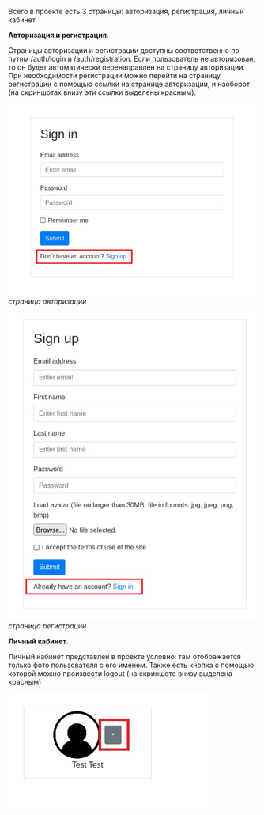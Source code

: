 Всего в проекте есть 3 страницы: авторизация, регистрация, личный кабинет.

**Авторизация и регистрация**. 

Страницы авторизации и регистрации доступны соответственно по путям /auth/login и /auth/registration.
Если пользователь не авторизован, то он будет автоматически перенаправлен на страницу авторизации. 
При необходимости регистрации можно перейти на страницу регистрации с помощью ссылки на странице авторизации, и наоборот (на скриншотах внизу эти ссылки выделены красным).

![Страница авторизации](../images/signin.jpg)
*страница авторизации*

![Страница регистрации](../images/signup.jpg)
*страница регистрации*

**Личный кабинет**. 

Личный кабинет представлен в проекте условно: там отображается только фото пользователя с его именем. Также есть кнопка с помощью которой можно произвести logout (на скриншоте внизу выделена красным)

![Личный кабинет](../images/account.jpg)


